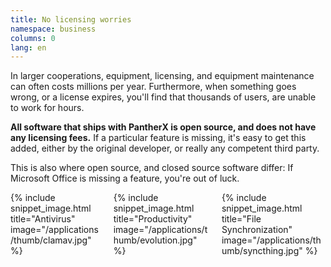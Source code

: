 ```yaml
---
title: No licensing worries
namespace: business
columns: 0
lang: en
---
```


In larger cooperations, equipment, licensing, and equipment maintenance can often costs millions per year. Furthermore, when something goes wrong, or a license expires, you'll find that thousands of users, are unable to work for hours.

**All software that ships with PantherX is open source, and does not have any licensing fees.** If a particular feature is missing, it's easy to get this added, either by the original developer, or really any competent third party.

This is also where open source, and closed source software differ: If Microsoft Office is missing a feature, you're out of luck.

<div class="columns">
  <div class="column">
    {% include snippet_image.html title="Antivirus" image="/applications/thumb/clamav.jpg" %}
  </div>
  <div class="column">
    {% include snippet_image.html title="Productivity" image="/applications/thumb/evolution.jpg" %}
  </div>
  <div class="column">
    {% include snippet_image.html title="File Synchronization" image="/applications/thumb/syncthing.jpg" %}
  </div>
</div>
